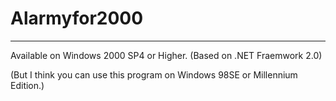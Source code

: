 # Alarmyfor2000

------------------------------------------------------------------------------

Available on Windows 2000 SP4 or Higher. (Based on .NET Fraemwork 2.0)

(But I think you can use this program on Windows 98SE or Millennium Edition.)
